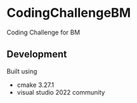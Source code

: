 # CodingChallengeBM

Coding Challenge for BM

## Development

Built using
* cmake 3.27.1
* visual studio 2022 community